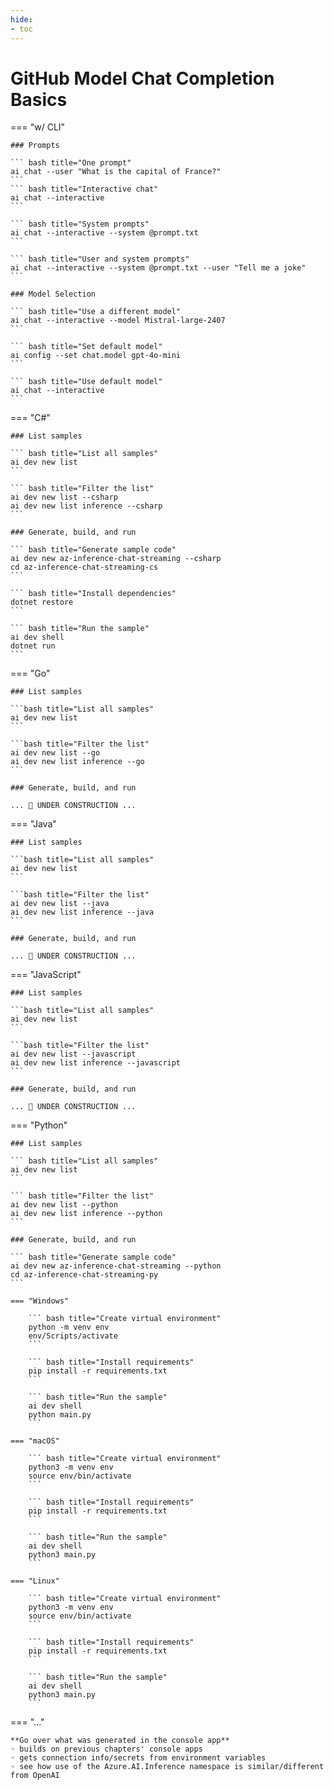 ```yaml
---
hide:
- toc
---
```

# GitHub Model Chat Completion Basics

=== "w/ CLI"

    ### Prompts

    ``` bash title="One prompt"
    ai chat --user "What is the capital of France?"
    ```
    ``` bash title="Interactive chat"
    ai chat --interactive
    ```

    ``` bash title="System prompts"
    ai chat --interactive --system @prompt.txt
    ```

    ``` bash title="User and system prompts"
    ai chat --interactive --system @prompt.txt --user "Tell me a joke"
    ```
    
    ### Model Selection

    ``` bash title="Use a different model"
    ai chat --interactive --model Mistral-large-2407
    ```

    ``` bash title="Set default model"
    ai config --set chat.model gpt-4o-mini
    ```

    ``` bash title="Use default model"
    ai chat --interactive
    ```

=== "C#"

    ### List samples

    ``` bash title="List all samples"
    ai dev new list
    ```

    ``` bash title="Filter the list"
    ai dev new list --csharp
    ai dev new list inference --csharp
    ```

    ### Generate, build, and run

    ``` bash title="Generate sample code"
    ai dev new az-inference-chat-streaming --csharp
    cd az-inference-chat-streaming-cs
    ```

    ``` bash title="Install dependencies"
    dotnet restore
    ```

    ``` bash title="Run the sample"
    ai dev shell
    dotnet run
    ```

=== "Go"

    ### List samples

    ```bash title="List all samples"
    ai dev new list
    ```

    ```bash title="Filter the list"
    ai dev new list --go
    ai dev new list inference --go
    ```

    ### Generate, build, and run

    ... 🚧 UNDER CONSTRUCTION ...  

=== "Java"

    ### List samples

    ```bash title="List all samples"
    ai dev new list
    ```

    ```bash title="Filter the list"
    ai dev new list --java
    ai dev new list inference --java
    ```

    ### Generate, build, and run

    ... 🚧 UNDER CONSTRUCTION ...  

=== "JavaScript"

    ### List samples

    ```bash title="List all samples"
    ai dev new list
    ```

    ```bash title="Filter the list"
    ai dev new list --javascript
    ai dev new list inference --javascript
    ```

    ### Generate, build, and run

    ... 🚧 UNDER CONSTRUCTION ...  

=== "Python"

    ### List samples

    ``` bash title="List all samples"
    ai dev new list
    ```

    ``` bash title="Filter the list"
    ai dev new list --python
    ai dev new list inference --python
    ```

    ### Generate, build, and run

    ``` bash title="Generate sample code"
    ai dev new az-inference-chat-streaming --python
    cd az-inference-chat-streaming-py
    ```

    === "Windows"

        ``` bash title="Create virtual environment"
        python -m venv env
        env/Scripts/activate
        ```

        ``` bash title="Install requirements"
        pip install -r requirements.txt
        ```

        ``` bash title="Run the sample"
        ai dev shell
        python main.py
        ```

    === "macOS"

        ``` bash title="Create virtual environment"
        python3 -m venv env
        source env/bin/activate
        ```

        ``` bash title="Install requirements"
        pip install -r requirements.txt
        ```

        ``` bash title="Run the sample"
        ai dev shell
        python3 main.py
        ```

    === "Linux"

        ``` bash title="Create virtual environment"
        python3 -m venv env
        source env/bin/activate
        ```

        ``` bash title="Install requirements"
        pip install -r requirements.txt
        ```

        ``` bash title="Run the sample"
        ai dev shell
        python3 main.py
        ```

=== "..."

    **Go over what was generated in the console app**  
    ◦ builds on previous chapters' console apps  
    ◦ gets connection info/secrets from environment variables  
    ◦ see how use of the Azure.AI.Inference namespace is similar/different from OpenAI  
